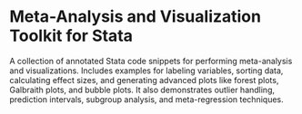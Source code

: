 #  Meta-Analysis and Visualization Toolkit for Stata
A collection of annotated Stata code snippets for performing meta-analysis and visualizations. Includes examples for labeling variables, sorting data, calculating effect sizes, and generating advanced plots like forest plots, Galbraith plots, and bubble plots. It also demonstrates outlier handling, prediction intervals, subgroup analysis, and meta-regression techniques.
